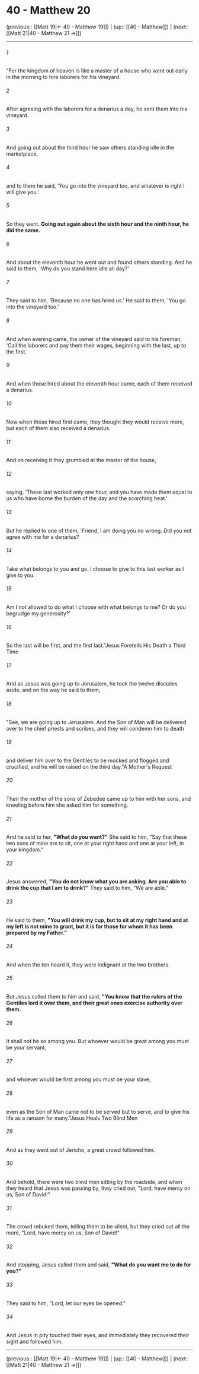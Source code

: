 # 40 - Matthew 20

(previous:: [[Matt 19|← 40 - Matthew 19]]) | (up:: [[40 - Matthew]]) | (next:: [[Matt 21|40 - Matthew 21 →]])

***


###### 1 
"For the kingdom of heaven is like a master of a house who went out early in the morning to hire laborers for his vineyard. 

###### 2 
After agreeing with the laborers for a denarius a day, he sent them into his vineyard. 

###### 3 
And going out about the third hour he saw others standing idle in the marketplace, 

###### 4 
and to them he said, 'You go into the vineyard too, and whatever is right I will give you.' 

###### 5 
So they went. **Going out again about the sixth hour and the ninth hour, he did the same.** 

###### 6 
And about the eleventh hour he went out and found others standing. And he said to them, 'Why do you stand here idle all day?' 

###### 7 
They said to him, 'Because no one has hired us.' He said to them, 'You go into the vineyard too.' 

###### 8 
And when evening came, the owner of the vineyard said to his foreman, 'Call the laborers and pay them their wages, beginning with the last, up to the first.' 

###### 9 
And when those hired about the eleventh hour came, each of them received a denarius. 

###### 10 
Now when those hired first came, they thought they would receive more, but each of them also received a denarius. 

###### 11 
And on receiving it they grumbled at the master of the house, 

###### 12 
saying, 'These last worked only one hour, and you have made them equal to us who have borne the burden of the day and the scorching heat.' 

###### 13 
But he replied to one of them, 'Friend, I am doing you no wrong. Did you not agree with me for a denarius? 

###### 14 
Take what belongs to you and go. I choose to give to this last worker as I give to you. 

###### 15 
Am I not allowed to do what I choose with what belongs to me? Or do you begrudge my generosity?' 

###### 16 
So the last will be first, and the first last."Jesus Foretells His Death a Third Time 

###### 17 
And as Jesus was going up to Jerusalem, he took the twelve disciples aside, and on the way he said to them, 

###### 18 
"See, we are going up to Jerusalem. And the Son of Man will be delivered over to the chief priests and scribes, and they will condemn him to death 

###### 19 
and deliver him over to the Gentiles to be mocked and flogged and crucified, and he will be raised on the third day."A Mother's Request 

###### 20 
Then the mother of the sons of Zebedee came up to him with her sons, and kneeling before him she asked him for something. 

###### 21 
And he said to her, **"What do you want?"** She said to him, "Say that these two sons of mine are to sit, one at your right hand and one at your left, in your kingdom." 

###### 22 
Jesus answered, **"You do not know what you are asking. Are you able to drink the cup that I am to drink?"** They said to him, "We are able." 

###### 23 
He said to them, **"You will drink my cup, but to sit at my right hand and at my left is not mine to grant, but it is for those for whom it has been prepared by my Father."** 

###### 24 
And when the ten heard it, they were indignant at the two brothers. 

###### 25 
But Jesus called them to him and said, **"You know that the rulers of the Gentiles lord it over them, and their great ones exercise authority over them.** 

###### 26 
It shall not be so among you. But whoever would be great among you must be your servant, 

###### 27 
and whoever would be first among you must be your slave, 

###### 28 
even as the Son of Man came not to be served but to serve, and to give his life as a ransom for many."Jesus Heals Two Blind Men 

###### 29 
And as they went out of Jericho, a great crowd followed him. 

###### 30 
And behold, there were two blind men sitting by the roadside, and when they heard that Jesus was passing by, they cried out, "Lord, have mercy on us, Son of David!" 

###### 31 
The crowd rebuked them, telling them to be silent, but they cried out all the more, "Lord, have mercy on us, Son of David!" 

###### 32 
And stopping, Jesus called them and said, **"What do you want me to do for you?"** 

###### 33 
They said to him, "Lord, let our eyes be opened." 

###### 34 
And Jesus in pity touched their eyes, and immediately they recovered their sight and followed him.

***

(previous:: [[Matt 19|← 40 - Matthew 19]]) | (up:: [[40 - Matthew]]) | (next:: [[Matt 21|40 - Matthew 21 →]])

